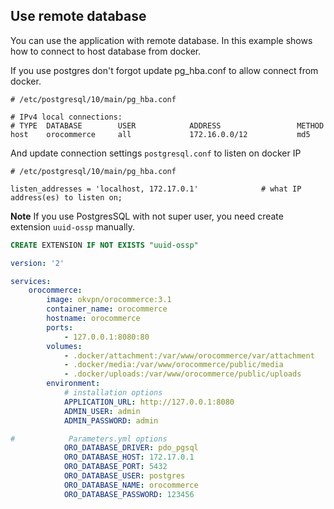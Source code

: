 ## Use remote database 

You can use the application with remote database. 
In this example shows how to connect to host database from docker.

If you use postgres don't forgot update pg_hba.conf to allow connect from docker.

```
# /etc/postgresql/10/main/pg_hba.conf

# IPv4 local connections:
# TYPE  DATABASE        USER            ADDRESS                 METHOD
host    orocommerce     all             172.16.0.0/12           md5
```

And update connection settings `postgresql.conf` to listen on docker IP

```
# /etc/postgresql/10/main/pg_hba.conf

listen_addresses = 'localhost, 172.17.0.1'              # what IP address(es) to listen on;
```

**Note** If you use PostgresSQL with not super user, you need create extension `uuid-ossp` manually.

```sql
CREATE EXTENSION IF NOT EXISTS "uuid-ossp"
```

```yaml
version: '2'

services:
    orocommerce:
        image: okvpn/orocommerce:3.1
        container_name: orocommerce
        hostname: orocommerce
        ports:
            - 127.0.0.1:8080:80
        volumes:
            - .docker/attachment:/var/www/orocommerce/var/attachment
            - .docker/media:/var/www/orocommerce/public/media
            - .docker/uploads:/var/www/orocommerce/public/uploads
        environment:
            # installation options
            APPLICATION_URL: http://127.0.0.1:8080
            ADMIN_USER: admin
            ADMIN_PASSWORD: admin

#            Parameters.yml options
            ORO_DATABASE_DRIVER: pdo_pgsql
            ORO_DATABASE_HOST: 172.17.0.1
            ORO_DATABASE_PORT: 5432
            ORO_DATABASE_USER: postgres
            ORO_DATABASE_NAME: orocommerce
            ORO_DATABASE_PASSWORD: 123456
```
